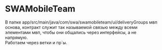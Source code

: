 # SWAMobileTeam
В папке app/src/main/java/com/swa/swamobileteam/ui/deliveryGroups мвп основа, контракт служит так называемой связью между всеми элементами мвп, чтобы они общались через интерфейсы, а не напрямую. <br />
Работаем через ветки и пр`ы.
